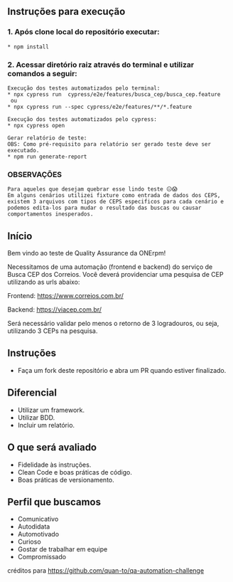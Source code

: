 ## Instruções para execução
###    1. Após clone local do repositório executar:
    * npm install
    
###    2. Acessar diretório raiz através do terminal e utilizar comandos a seguir:

    Execução dos testes automatizados pelo terminal:
    * npx cypress run  cypress/e2e/features/busca_cep/busca_cep.feature
     ou
    * npx cypress run --spec cypress/e2e/features/**/*.feature 

    Execução dos testes automatizados pelo cypress:
    * npx cypress open
     
    Gerar relatório de teste:
    OBS: Como pré-requisito para relatório ser gerado teste deve ser executado.
    * npm run generate-report
    
### OBSERVAÇÕES 
    Para aqueles que desejam quebrar esse lindo teste 😐😱 
    Em alguns cenários utilizei fixture como entrada de dados dos CEPS, 
    existem 3 arquivos com tipos de CEPS especificos para cada cenário e podemos edita-los para mudar o resultado das buscas ou causar comportamentos inesperados.  
    


## Início

Bem vindo ao teste de Quality Assurance da ONErpm!

Necessitamos de uma automação (frontend e backend) do serviço de Busca CEP dos Correios. Você deverá providenciar uma pesquisa de CEP utilizando as urls abaixo:

Frontend: https://www.correios.com.br/

Backend: https://viacep.com.br/

Será necessário validar pelo menos o retorno de 3 logradouros, ou seja, utilizando 3 CEPs na pesquisa.


## Instruções

* Faça um fork deste repositório e abra um PR quando estiver finalizado.


## Diferencial

* Utilizar um framework.
* Utilizar BDD.
* Incluir um relatório.


## O que será avaliado

* Fidelidade às instruções.
* Clean Code e boas práticas de código.
* Boas práticas de versionamento.


## Perfil que buscamos

* Comunicativo
* Autodidata
* Automotivado
* Curioso
* Gostar de trabalhar em equipe
* Compromissado

créditos para https://github.com/quan-to/qa-automation-challenge
